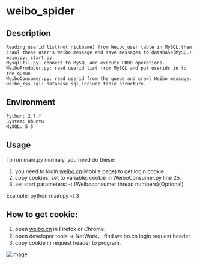 # weibo_spider

## Description
	Reading userid list(not nickname) from Weibo_user table in MySQL,then crawl these user's Weibo message and save messages to database(MySQL).
	main.py: start py.
	MysqlUtil.py: connect to MySQL and execute CRUD operations.
	WeiboProducer.py: read userid list from MySQL and put userids in to the queue
	WeiboConsumer.py: read userid from the queue and crawl Weibo message.
	weibo_rss.sql: database sql,include table structure.

## Environment
	Python: 2.7.*
	System: Ubuntu
	MySQL: 5.5

## Usage
To run main.py normaly, you need do these:
1. you need to login [weibo.cn](http://weibo.cn)(Mobile page) to get login cookie.
2. copy cookies, set to variable: cookie in WeiboConsumer.py line 25. 
3. set start parameters: -t (Weiboconsumer thread numbers)(Optional)

Example:
    python main.py -t 3

## How to get cookie:
1. open [weibo.cn](http://weibo.cn) in Firefox or Chrome.
2. open developer tools -> NetWork， find weibo.cn login request header.
3. copy cookie in request header to program.

![image](https://github.com/Kevinsss/weibo_spider/blog/master/cookie.png)





